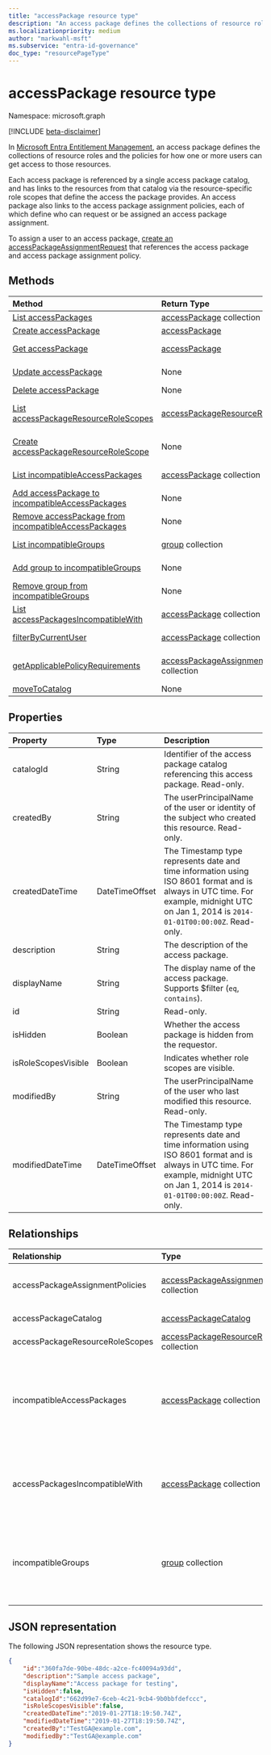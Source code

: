 ```yaml
---
title: "accessPackage resource type"
description: "An access package defines the collections of resource roles and the policies for how one or more users can get access to those resources."
ms.localizationpriority: medium
author: "markwahl-msft"
ms.subservice: "entra-id-governance"
doc_type: "resourcePageType"
---
```


# accessPackage resource type

Namespace: microsoft.graph

[!INCLUDE [beta-disclaimer](../../includes/beta-disclaimer.md)]

In [Microsoft Entra Entitlement Management](entitlementmanagement-overview.md), an access package defines the collections of resource roles and the policies for how one or more users can get access to those resources.  

Each access package is referenced by a single access package catalog, and has links to the resources from that catalog via the resource-specific role scopes that define the access the package provides.  An access package also links to the access package assignment policies, each of which define who can request or be assigned an access package assignment.

To assign a user to an access package, [create an accessPackageAssignmentRequest](../api/entitlementmanagement-post-accesspackageassignmentrequests.md) that references the access package and access package assignment policy.

## Methods

| Method       | Return Type | Description |
|:-------------|:------------|:------------|
| [List accessPackages](../api/entitlementmanagement-list-accesspackages.md) | [accessPackage](accesspackage.md) collection | Retrieve a list of **accesspackage** objects. |
| [Create accessPackage](../api/entitlementmanagement-post-accesspackages.md) | [accessPackage](accesspackage.md) | Create a new **accesspackage** object. |
| [Get accessPackage](../api/accesspackage-get.md) | [accessPackage](accesspackage.md) | Read properties and relationships of an **accesspackage** object. |
| [Update accessPackage](../api/accesspackage-update.md)|None | Update the properties of an **accesspackage** object. |
| [Delete accessPackage](../api/accesspackage-delete.md) |None | Delete an **accesspackage**. |
| [List accessPackageResourceRoleScopes](../api/accesspackage-list-accesspackageresourcerolescopes.md) | [accessPackageResourceRoleScope](accesspackageresourcerolescope.md) collection | Retrieve a list of **accessPackageResourceRoleScope** objects for this access package. |
| [Create accessPackageResourceRoleScope](../api/accesspackage-post-accesspackageresourcerolescopes.md) |None | Create a new **accessPackageResourceRoleScope** object for this access package. |
| [List incompatibleAccessPackages](../api/accesspackage-list-incompatibleaccesspackages.md) | [accessPackage](accesspackage.md) collection | Retrieve a list of the incompatible **accesspackage** objects for this access package. |
| [Add accessPackage to incompatibleAccessPackages](../api/accesspackage-post-incompatibleaccesspackage.md) | None | Add a link to indicate another **accesspackage** is incompatible with a specified access package. |
| [Remove accessPackage from incompatibleAccessPackages](../api/accesspackage-delete-incompatibleaccesspackage.md) | None | Remove a link that indicated an **accesspackage** was incompatible. |
| [List incompatibleGroups](../api/accesspackage-list-incompatiblegroups.md) | [group](group.md) collection | Retrieve a list of the incompatible **group** objects for this access package. |
| [Add group to incompatibleGroups](../api/accesspackage-post-incompatiblegroup.md) | None | Add a link to indicate membership of a **group** is incompatible with a specified access package. |
| [Remove group from incompatibleGroups](../api/accesspackage-delete-incompatiblegroup.md) | None | Remove a link that indicated a **group** membership was incompatible.|
| [List accessPackagesIncompatibleWith](../api/accesspackage-list-accesspackagesincompatiblewith.md) | [accessPackage](accesspackage.md) collection | Retrieve a list of the  **accesspackage** objects that list this access package as incompatible. |
|[filterByCurrentUser](../api/accesspackage-filterbycurrentuser.md)|[accessPackage](../resources/accesspackage.md) collection|Retrieve the list of **accessPackage** objects filtered on the signed-in user.|
| [getApplicablePolicyRequirements](../api/accesspackage-getapplicablepolicyrequirements.md) | [accessPackageAssignmentRequestRequirements](../resources/accesspackageassignmentrequestrequirements.md) collection | Retrieve a list of **accessPackageAssignmentRequestRequirement** objects with request requirements. |
| [moveToCatalog](../api/accesspackage-movetocatalog.md) | None | Move an access package to a different catalog.|

## Properties

| Property     | Type        | Description |
|:-------------|:------------|:------------|
|catalogId|String|Identifier of the access package catalog referencing this access package. Read-only.|
|createdBy|String|The userPrincipalName of the user or identity of the subject who created this resource. Read-only.|
|createdDateTime|DateTimeOffset|The Timestamp type represents date and time information using ISO 8601 format and is always in UTC time. For example, midnight UTC on Jan 1, 2014 is `2014-01-01T00:00:00Z`. Read-only.|
|description|String|The description of the access package.|
|displayName|String|The display name of the access package. Supports $filter (`eq`, `contains`).|
|id|String| Read-only.|
|isHidden|Boolean|Whether the access package is hidden from the requestor.|
|isRoleScopesVisible|Boolean|Indicates whether role scopes are visible.|
|modifiedBy|String|The userPrincipalName of the user who last modified this resource. Read-only.|
|modifiedDateTime|DateTimeOffset|The Timestamp type represents date and time information using ISO 8601 format and is always in UTC time. For example, midnight UTC on Jan 1, 2014 is `2014-01-01T00:00:00Z`. Read-only. |

## Relationships

| Relationship | Type        | Description |
|:-------------|:------------|:------------|
|accessPackageAssignmentPolicies|[accessPackageAssignmentPolicy](accesspackageassignmentpolicy.md) collection| Read-only. Nullable. Supports `$expand`.|
|accessPackageCatalog|[accessPackageCatalog](accesspackagecatalog.md)| Read-only. Nullable.|
|accessPackageResourceRoleScopes|[accessPackageResourceRoleScope](accesspackageresourcerolescope.md) collection| Nullable.|
| incompatibleAccessPackages | [accessPackage](accesspackage.md) collection | The  access packages whose assigned users are ineligible to be assigned this access package. |
| accessPackagesIncompatibleWith | [accessPackage](accesspackage.md) collection | The access packages that are incompatible with this package. Read-only. |
| incompatibleGroups | [group](group.md) collection | The groups whose members are ineligible to be assigned this access package. |


## JSON representation

The following JSON representation shows the resource type.

<!-- {
  "blockType": "resource",
  "optionalProperties": [

  ],
  "@odata.type": "microsoft.graph.accessPackage",
  "keyProperty": "id"
}-->

```json
{
    "id":"360fa7de-90be-48dc-a2ce-fc40094a93dd",
    "description":"Sample access package",
    "displayName":"Access package for testing",
    "isHidden":false,
    "catalogId":"662d99e7-6ceb-4c21-9cb4-9b0bbfdefccc",
    "isRoleScopesVisible":false,
    "createdDateTime":"2019-01-27T18:19:50.74Z",
    "modifiedDateTime":"2019-01-27T18:19:50.74Z",
    "createdBy":"TestGA@example.com",
    "modifiedBy":"TestGA@example.com"
}
```

<!-- uuid: 16cd6b66-4b1a-43a1-adaf-3a886856ed98
2019-02-04 14:57:30 UTC -->
<!-- {
  "type": "#page.annotation",
  "description": "accessPackage resource",
  "keywords": "",
  "section": "documentation",
  "tocPath": ""
}-->

